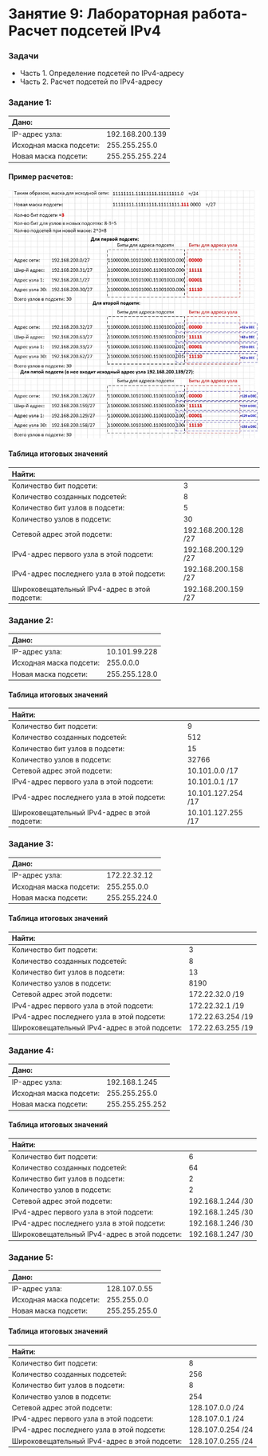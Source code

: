 # Занятие 9: Лабораторная работа-Расчет подсетей IPv4

### Задачи
* Часть 1. Определение подсетей по IPv4-адресу
* Часть 2. Расчет подсетей по IPv4-адресу

### Задание 1:

| Дано: | |
| :------------ | :------------ |
| IP-адрес узла: | 192.168.200.139 |
| Исходная маска подсети: | 255.255.255.0 |
| Новая маска подсети: | 255.255.255.224 |

#### Пример расчетов:

![](R1.jpg)

#### Таблица итоговых значений

| Найти: | |
| :------------ | :------------ |
| Количество бит подсети: | 3 |
| Количество созданных подсетей: | 8 |
| Количество бит узлов в подсети: | 5 |
| Количество узлов в подсети: | 30 |
| Сетевой адрес этой подсети: | 192.168.200.128 /27 |
| IPv4-адрес первого узла в этой подсети: | 192.168.200.129 /27 |
| IPv4-адрес последнего узла в этой подсети: | 192.168.200.158 /27 |
| Широковещательный IPv4-адрес в этой подсети: | 192.168.200.159 /27 |

### Задание 2:

| Дано: | |
| :------------ | :------------ |
| IP-адрес узла: | 10.101.99.228|
| Исходная маска подсети: | 255.0.0.0|
| Новая маска подсети: | 255.255.128.0|

#### Таблица итоговых значений

| Найти: | |
| :------------ | :------------ |
| Количество бит подсети: | 9 |
| Количество созданных подсетей: | 512 |
| Количество бит узлов в подсети: | 15 |
| Количество узлов в подсети: | 32766 |
| Сетевой адрес этой подсети: | 10.101.0.0 /17|
| IPv4-адрес первого узла в этой подсети: | 10.101.0.1 /17 |
| IPv4-адрес последнего узла в этой подсети: | 10.101.127.254 /17 |
| Широковещательный IPv4-адрес в этой подсети: | 10.101.127.255 /17|

### Задание 3:

| Дано: | |
| :------------ | :------------ |
| IP-адрес узла: | 172.22.32.12|
| Исходная маска подсети: | 255.255.0.0|
| Новая маска подсети: | 255.255.224.0|

#### Таблица итоговых значений

| Найти: | |
| :------------ | :------------ |
| Количество бит подсети: | 3 |
| Количество созданных подсетей: | 8 |
| Количество бит узлов в подсети: | 13 |
| Количество узлов в подсети: | 8190 |
| Сетевой адрес этой подсети: | 172.22.32.0 /19|
| IPv4-адрес первого узла в этой подсети: | 172.22.32.1 /19 |
| IPv4-адрес последнего узла в этой подсети: | 172.22.63.254 /19 |
| Широковещательный IPv4-адрес в этой подсети: | 172.22.63.255 /19|

### Задание 4:

| Дано: | |
| :------------ | :------------ |
| IP-адрес узла: | 192.168.1.245|
| Исходная маска подсети: | 255.255.255.0 |
| Новая маска подсети: | 255.255.255.252 |

#### Таблица итоговых значений

| Найти: | |
| :------------ | :------------ |
| Количество бит подсети: | 6 |
| Количество созданных подсетей: | 64 |
| Количество бит узлов в подсети: | 2 |
| Количество узлов в подсети: | 2 |
| Сетевой адрес этой подсети: | 192.168.1.244 /30|
| IPv4-адрес первого узла в этой подсети: | 192.168.1.245 /30 |
| IPv4-адрес последнего узла в этой подсети: | 192.168.1.246 /30 |
| Широковещательный IPv4-адрес в этой подсети: | 192.168.1.247 /30|

### Задание 5:

| Дано: | |
| :------------ | :------------ |
| IP-адрес узла: | 128.107.0.55|
| Исходная маска подсети: | 255.255.0.0 |
| Новая маска подсети: | 255.255.255.0 |

#### Таблица итоговых значений

| Найти: | |
| :------------ | :------------ |
| Количество бит подсети: | 8 |
| Количество созданных подсетей: | 256 |
| Количество бит узлов в подсети: | 8 |
| Количество узлов в подсети: | 254 |
| Сетевой адрес этой подсети: | 128.107.0.0 /24|
| IPv4-адрес первого узла в этой подсети: | 128.107.0.1 /24 |
| IPv4-адрес последнего узла в этой подсети: | 128.107.0.254 /24 |
| Широковещательный IPv4-адрес в этой подсети: | 128.107.0.255 /24|
